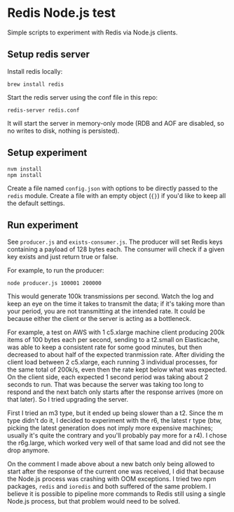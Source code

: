 
# Redis Node.js test

Simple scripts to experiment with Redis via Node.js clients.

## Setup redis server

Install redis locally:

    brew install redis

Start the redis server using the conf file in this repo:

    redis-server redis.conf

It will start the server in memory-only mode (RDB and AOF are disabled, so no writes to disk, nothing is persisted).

## Setup experiment

    nvm install
    npm install

Create a file named `config.json` with options to be directly passed to the `redis` module. Create a file with an empty object (`{}`) if you'd like to keep all the default settings.

## Run experiment

See `producer.js` and `exists-consumer.js`. The producer will set Redis keys containing a payload of 128 bytes each. The consumer will check if a given key exists and just return true or false.

For example, to run the producer:

    node producer.js 100001 200000

This would generate 100k transmissions per second. Watch the log and keep an eye on the time it takes to transmit the data; if it's taking more than your period, you are not transmitting at the intended rate. It could be because either the client or the server is acting as a bottleneck.

For example, a test on AWS with 1 c5.xlarge machine client producing 200k items of 100 bytes each per second, sending to a t2.small on Elasticache, was able to keep a consistent rate for some good minutes, but then decreased to about half of the expected tranmission rate. After dividing the client load between 2 c5.xlarge, each running 3 individual processes, for the same total of 200k/s, even then the rate kept below what was expected. On the client side, each expected 1 second period was taking about 2 seconds to run. That was because the server was taking too long to respond and the next batch only starts after the response arrives (more on that later). So I tried upgrading the server.

First I tried an m3 type, but it ended up being slower than a t2. Since the m type didn't do it, I decided to experiment with the r6, the latest r type (btw, picking the latest generation does not imply more expensive machines; usually it's quite the contrary and you'll probably pay more for a r4). I chose the r6g.large, which worked very well of that same load and did not see the drop anymore.

On the comment I made above about a new batch only being allowed to start after the response of the current one was received, I did that because the Node.js process was crashing with OOM exceptions. I tried two npm packages, `redis` and `ioredis` and both suffered of the same problem. I believe it is possible to pipeline more commands to Redis still using a single Node.js process, but that problem would need to be solved.
